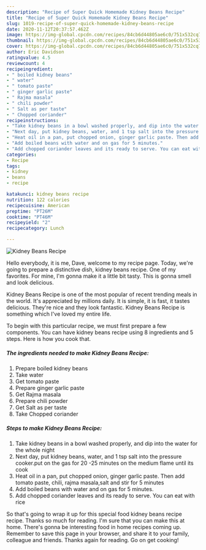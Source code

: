 ```yaml
---
description: "Recipe of Super Quick Homemade Kidney Beans Recipe"
title: "Recipe of Super Quick Homemade Kidney Beans Recipe"
slug: 1019-recipe-of-super-quick-homemade-kidney-beans-recipe
date: 2020-11-12T20:37:57.462Z
image: https://img-global.cpcdn.com/recipes/84cb6d44805ae6c0/751x532cq70/kidney-beans-recipe-recipe-main-photo.jpg
thumbnail: https://img-global.cpcdn.com/recipes/84cb6d44805ae6c0/751x532cq70/kidney-beans-recipe-recipe-main-photo.jpg
cover: https://img-global.cpcdn.com/recipes/84cb6d44805ae6c0/751x532cq70/kidney-beans-recipe-recipe-main-photo.jpg
author: Eric Davidson
ratingvalue: 4.5
reviewcount: 4
recipeingredient:
- " boiled kidney beans"
- " water"
- " tomato paste"
- " ginger garlic paste"
- " Rajma masala"
- " chili powder"
- " Salt as per taste"
- " Chopped coriander"
recipeinstructions:
- "Take kidney beans in a bowl washed properly, and dip into the water for the whole night"
- "Next day, put kidney beans, water, and 1 tsp salt into the pressure cooker.put on the gas for 20 -25 minutes on the medium flame until its cook"
- "Heat oil in a pan, put chopped onion, ginger garlic paste. Then add tomato paste, chili, rajma masala,salt and stir for 5 minutes"
- "Add boiled beans with water and on gas for 5 minutes."
- "Add chopped coriander leaves and its ready to serve. You can eat with rice"
categories:
- Recipe
tags:
- kidney
- beans
- recipe

katakunci: kidney beans recipe 
nutrition: 122 calories
recipecuisine: American
preptime: "PT26M"
cooktime: "PT46M"
recipeyield: "2"
recipecategory: Lunch

---
```



![Kidney Beans Recipe](https://img-global.cpcdn.com/recipes/84cb6d44805ae6c0/751x532cq70/kidney-beans-recipe-recipe-main-photo.jpg)

Hello everybody, it is me, Dave, welcome to my recipe page. Today, we're going to prepare a distinctive dish, kidney beans recipe. One of my favorites. For mine, I'm gonna make it a little bit tasty. This is gonna smell and look delicious.

Kidney Beans Recipe is one of the most popular of recent trending meals in the world. It's appreciated by millions daily. It is simple, it is fast, it tastes delicious. They're nice and they look fantastic. Kidney Beans Recipe is something which I've loved my entire life.




To begin with this particular recipe, we must first prepare a few components. You can have kidney beans recipe using 8 ingredients and 5 steps. Here is how you cook that.

<!--inarticleads1-->

##### The ingredients needed to make Kidney Beans Recipe:

1. Prepare  boiled kidney beans
1. Take  water
1. Get  tomato paste
1. Prepare  ginger garlic paste
1. Get  Rajma masala
1. Prepare  chili powder
1. Get  Salt as per taste
1. Take  Chopped coriander




<!--inarticleads2-->

##### Steps to make Kidney Beans Recipe:

1. Take kidney beans in a bowl washed properly, and dip into the water for the whole night
1. Next day, put kidney beans, water, and 1 tsp salt into the pressure cooker.put on the gas for 20 -25 minutes on the medium flame until its cook
1. Heat oil in a pan, put chopped onion, ginger garlic paste. Then add tomato paste, chili, rajma masala,salt and stir for 5 minutes
1. Add boiled beans with water and on gas for 5 minutes.
1. Add chopped coriander leaves and its ready to serve. You can eat with rice




So that's going to wrap it up for this special food kidney beans recipe recipe. Thanks so much for reading. I'm sure that you can make this at home. There's gonna be interesting food in home recipes coming up. Remember to save this page in your browser, and share it to your family, colleague and friends. Thanks again for reading. Go on get cooking!
